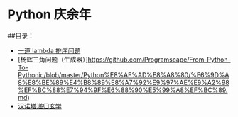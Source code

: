 # Python 庆余年
##目录：

- [一道 lambda 排序问题](https://github.com/Programscape/From-Python-To-Pythonic/blob/master/Python%E8%AF%AD%E8%A8%80/%E4%B8%80%E9%81%93%20lambda%20%E6%8E%92%E5%BA%8F%E9%97%AE%E9%A2%98.md)
- [杨辉三角问题（生成器）]https://github.com/Programscape/From-Python-To-Pythonic/blob/master/Python%E8%AF%AD%E8%A8%80/%E6%9D%A8%E8%BE%89%E4%B8%89%E8%A7%92%E9%97%AE%E9%A2%98%EF%BC%88%E7%94%9F%E6%88%90%E5%99%A8%EF%BC%89.md)
- [汉诺塔递归玄学](https://github.com/Programscape/From-Python-To-Pythonic/blob/master/Python%E8%AF%AD%E8%A8%80/%E6%B1%89%E8%AF%BA%E5%A1%94%E9%80%92%E5%BD%92%E7%8E%84%E5%AD%A6.md)
